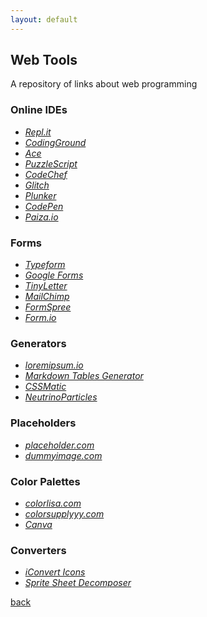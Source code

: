 ```yaml
---
layout: default
---
```


## Web Tools

A repository of links about web programming

### Online IDEs

* _[Repl.it](https://repl.it/languages)_
* _[CodingGround](http://www.tutorialspoint.com/codingground.htm)_
* _[Ace](https://ace.c9.io/)_
* _[PuzzleScript](https://www.puzzlescript.net/)_
* _[CodeChef](https://www.codechef.com/ide)_
* _[Glitch](https://glitch.com/)_
* _[Plunker](https://plnkr.co/)_
* _[CodePen](https://codepen.io/)_
* _[Paiza.io](https://paiza.io/en)_

### Forms

* _[Typeform](https://www.typeform.com/)_
* _[Google Forms](https://www.google.it/intl/it/forms/about/)_
* _[TinyLetter](https://www.tinyletter.com/)_
* _[MailChimp](https://mailchimp.com/)_
* _[FormSpree](https://formspree.io/)_
* _[Form.io](https://form.io/#/)_

### Generators

* _[loremipsum.io](https://loremipsum.io/)_
* _[Markdown Tables Generator](http://www.tablesgenerator.com/markdown_tables)_
* _[CSSMatic](https://www.cssmatic.com/)_
* _[NeutrinoParticles](http://html5gamedevelopment.com/neutrinoparticles-an-editor-of-real-time-effects-based-on-particles/)_

### Placeholders

* _[placeholder.com](https://placeholder.com/)_
* _[dummyimage.com](https://dummyimage.com/)_

### Color Palettes

* _[colorlisa.com](http://www.colorlisa.com/)_
* _[colorsupplyyy.com](http://colorsupplyyy.com/)_
* _[Canva](https://www.canva.com/colors/)_

### Converters

* _[iConvert Icons](https://iconverticons.com/online/)_
* _[Sprite Sheet Decomposer](https://jmsliu.com/products/sprite-sheet-decomposer/decomposer.php)_

[back](../)